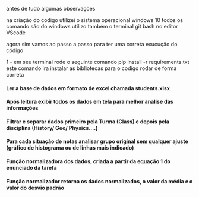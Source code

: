 antes de tudo algumas observações

na criação do codigo utilizei o sistema operacional windows 10 todos os comando são do windows utilizo também o terminal git bash no editor VScode

agora sim vamos ao passo a passo para ter uma correta exucução do código

1 - em seu terminal rode o seguinte comando pip install -r requirements.txt este comando ira instalar as bibliotecas para o codigo rodar de forma correta

#### Ler a base de dados em formato de excel chamada students.xlsx

#### Após leitura exibir todos os dados em tela para melhor analise das informações

#### Filtrar e separar dados primeiro pela Turma (Class) e depois pela disciplina (History/ Geo/ Physics....)

#### Para cada situação de notas analisar grupo original sem qualquer ajuste (gráfico de histograma ou de linhas mais indicado)

#### Função normalizadora dos dados, criada a partir da equação 1 do enunciado da tarefa

#### Função normalizador retorna os dados normalizados, o valor da média e o valor do desvio padrão
